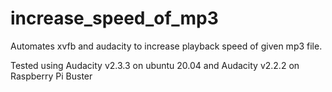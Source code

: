 # increase_speed_of_mp3
Automates xvfb and audacity to increase playback speed of given mp3 file.

Tested using Audacity v2.3.3 on ubuntu 20.04 
         and Audacity v2.2.2 on Raspberry Pi Buster

